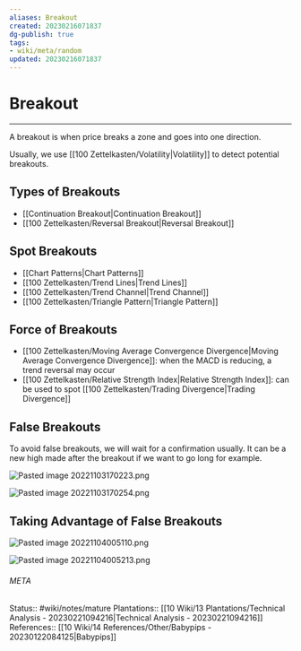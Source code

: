 ```yaml
---
aliases: Breakout
created: 20230216071837
dg-publish: true
tags:
- wiki/meta/random
updated: 20230216071837
---
```

# Breakout
---
A breakout is when price breaks a zone and goes into one direction.

Usually, we use [[100 Zettelkasten/Volatility\|Volatility]] to detect potential breakouts.

## Types of Breakouts
- [[Continuation Breakout\|Continuation Breakout]]
- [[100 Zettelkasten/Reversal Breakout\|Reversal Breakout]]

## Spot Breakouts
- [[Chart Patterns\|Chart Patterns]]
- [[100 Zettelkasten/Trend Lines\|Trend Lines]]
- [[100 Zettelkasten/Trend Channel\|Trend Channel]]
- [[100 Zettelkasten/Triangle Pattern\|Triangle Pattern]]

## Force of Breakouts
- [[100 Zettelkasten/Moving Average Convergence Divergence\|Moving Average Convergence Divergence]]: when the MACD is reducing, a trend reversal may occur
- [[100 Zettelkasten/Relative Strength Index\|Relative Strength Index]]: can be used to spot [[100 Zettelkasten/Trading Divergence\|Trading Divergence]]

## False Breakouts
To avoid false breakouts, we will wait for a confirmation usually. It can be a new high made after the breakout if we want to go long for example.

![Pasted image 20221103170223.png](/img/user/90%20Meta/Attachments/Pasted/Pasted%20image%2020221103170223.png)

![Pasted image 20221103170254.png](/img/user/90%20Meta/Attachments/Pasted/Pasted%20image%2020221103170254.png)

## Taking Advantage of False Breakouts
![Pasted image 20221104005110.png](/img/user/90%20Meta/Attachments/Pasted/Pasted%20image%2020221104005110.png)

![Pasted image 20221104005213.png](/img/user/90%20Meta/Attachments/Pasted/Pasted%20image%2020221104005213.png)



###### META
Status:: #wiki/notes/mature 
Plantations:: [[10 Wiki/13 Plantations/Technical Analysis - 20230221094216\|Technical Analysis - 20230221094216]]
References:: [[10 Wiki/14 References/Other/Babypips - 20230122084125\|Babypips]]
